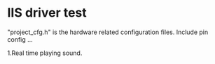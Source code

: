 IIS driver test
=====
"project_cfg.h" is the hardware related configuration files. Include pin config ...

1.Real time playing sound.
